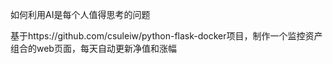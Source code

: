 如何利用AI是每个人值得思考的问题

基于https://github.com/csuleiw/python-flask-docker项目，制作一个监控资产组合的web页面，每天自动更新净值和涨幅

